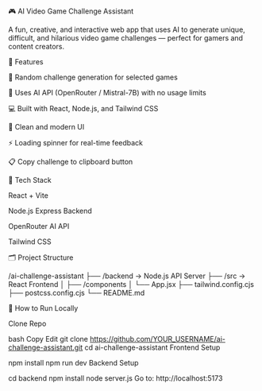 🎮 AI Video Game Challenge Assistant

A fun, creative, and interactive web app that uses AI to generate unique, difficult, and hilarious video game challenges — perfect for gamers and content creators.

🌟 Features

🎯 Random challenge generation for selected games

🤖 Uses AI API (OpenRouter / Mistral-7B) with no usage limits

💻 Built with React, Node.js, and Tailwind CSS

📝 Clean and modern UI

⚡️ Loading spinner for real-time feedback

📋 Copy challenge to clipboard button

🧩 Tech Stack

React + Vite

Node.js Express Backend

OpenRouter AI API

Tailwind CSS

🗂️ Project Structure

/ai-challenge-assistant
├── /backend        → Node.js API Server
├── /src            → React Frontend
│   ├── /components
│   └── App.jsx
├── tailwind.config.cjs
├── postcss.config.cjs
└── README.md

📄 How to Run Locally

Clone Repo

bash
Copy
Edit
git clone https://github.com/YOUR_USERNAME/ai-challenge-assistant.git
cd ai-challenge-assistant
Frontend Setup

npm install
npm run dev
Backend Setup

cd backend
npm install
node server.js
Go to:
http://localhost:5173


